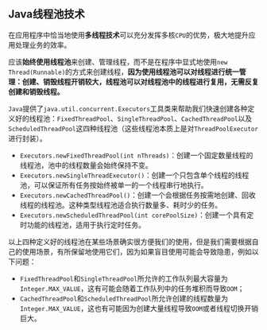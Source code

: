 ## Java线程池技术
在应用程序中恰当地使用**多线程技术**可以充分发挥多核`CPU`的优势，极大地提升应用处理业务的效率。

应该**始终使用线程池**来创建、管理线程，而不是在程序中显式地使用`new Thread(Runnable)`的方式来创建线程，**因为使用线程池可以对线程进行统一管理：创建、销毁线程开销较大，线程池可以对线程池中的线程进行复用，无需反复创建和销毁线程。**

`Java`提供了`java.util.concurrent.Executors`工具类来帮助我们快速创建各种定义好的线程池：`FixedThreadPool`、`SingleThreadPool`、`CachedThreadPool`以及`ScheduledThreadPool`这四种线程池（这些线程池本质上是对`ThreadPoolExecutor`进行封装）。

- `Executors.newFixedThreadPool(int nThreads)`：创建一个固定数量线程的线程池，池中的线程数量会始终保持不变。
- `Executors.newSingleThreadExecutor()`：创建一个只包含单个线程的线程池，可以保证所有任务按始终被单一的一个线程串行地执行。
- `Executors.newCachedThreadPool()`：创建一个会根据任务按需地创建、回收线程的线程池。这种类型线程池适合执行数量多、耗时少的任务。
- `Executors.newScheduledThreadPool(int corePoolSize)`：创建一个具有定时功能的线程池，适用于执行定时任务。


以上四种定义好的线程池在某些场景确实很方便我们的使用，但是我们需要根据自己的使用场景，有所保留地使用它们，因为如果盲目使用可能会导致隐患，例如以下问题：

- `FixedThreadPool`和`SingleThreadPool`所允许的工作队列最大容量为`Integer.MAX_VALUE`，这有可能会随着工作队列中的任务堆积而导致`OOM`；
- `CachedThreadPool`和`ScheduledThreadPool`所允许创建的线程数量为`Integer.MAX_VALUE`，这也有可能因为创建大量线程导致`OOM`或者线程切换开销巨大。
